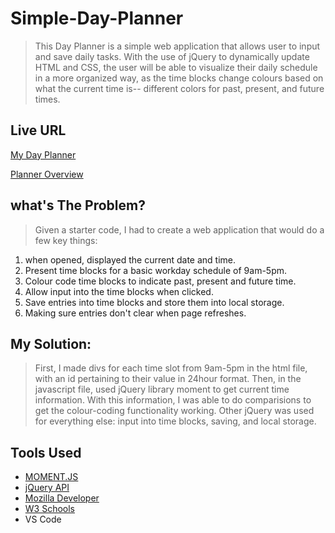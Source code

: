 # Simple-Day-Planner
>This Day Planner is a simple web application that allows user to input and save daily tasks. With the use of jQuery to dynamically update HTML and CSS, the user will be able to visualize their daily schedule in a more organized way, as the time blocks change colours based on what the current time is-- different colors for past, present, and future times.


## Live URL
[My Day Planner](https://despairgirl.github.io/Simple-Day-Planner/)

[Planner Overview](https://drive.google.com/file/d/1GwYiMQexLgT2ZKvTsu8PyMjya0DlaiSG/preview) 

## what's The Problem?
> Given a starter code, I had to create a web application that would do a few key things:
 
 1. when opened, displayed the current date and time.
 2. Present time blocks for a basic workday schedule of 9am-5pm.
 3. Colour code time blocks to indicate past, present and future time.
 4. Allow input into the time blocks when clicked.
 5. Save entries into time blocks and store them into local storage.
 6. Making sure entries don't clear when page refreshes. 

 ## My Solution:

 > First, I made divs for each time slot from 9am-5pm in the html file, with an id pertaining to their value in 24hour format. Then, in the javascript file, used jQuery library moment to get current time information. With this information, I was able to do comparisions to get the colour-coding functionality working. Other jQuery was used for everything else: input into time blocks, saving, and local storage.


 ## Tools Used

- [MOMENT.JS](https://momentjs.com/)
- [jQuery API](https://api.jquery.com/)
- [Mozilla Developer](https://developer.mozilla.org/en-US/docs/Web/API)
- [W3 Schools](https://www.w3schools.com/)
- VS Code
